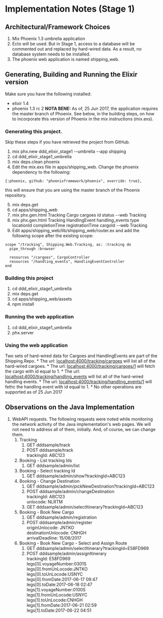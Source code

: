 # Implementation Notes (Stage 1)

## Architectural/Framework Choices

1. Mix Phoenix 1.3 umbrella application
2. Ecto will be used. But in Stage 1, access to a database will be commented out and replaced by hard-wired data. As a result, no database system needs to be installed.
3. The phoenix web application is named shipping_web.

## Generating, Building and Running the Elixir version

Make sure you have the following installed:
* elixir 1.4
* phoenix 1.3 rc 2 __NOTA BENE:__ As of, 25 Jun 2017, the application requires the master branch of Phoenix. See below, in the building steps, on how to incorporate this version of Phoenix in the mix instructions (mix.exs).

### Generating this project.
Skip these steps if you have retrieved the project from GitHub.
1. mix phx.new ddd_elixir_stage1 --umbrella --app shipping
2. cd ddd_elixir_stage1_umbrella
3. mix deps.clean phoenix
4. Edit the mix.exs file in apps/shipping_web. Change the phoenix dependency to the following:
~~~~
{:phoenix, github: "phoenixframework/phoenix", override: true},  
~~~~
this will ensure that you are using the master branch of the Phoenix repository.

5. mix deps.get
6. cd apps/shipping_web
7. mix phx.gen.html Tracking Cargo cargoes id status --web Tracking
8. mix phx.gen.html Tracking HandlingEvent handling_events type locationId completionTime registrationTime cargoId  --web Tracking    
9. Edit apps/shipping_web/lib/shipping_web/router.ex and add the following scope after the existing scope:  
~~~~
scope "/tracking", Shipping.Web.Tracking, as: :tracking do
  pipe_through :browser

  resources "/cargoes", CargoController
  resources "/handling_events", HandlingEventController
end
~~~~

### Building this project
1. cd ddd_elixir_stage1_umbrella
2. mix deps.get
3. cd apps/shipping_web/assets
4. npm install

### Running the web application
1. cd ddd_elixir_stage1_umbrella
2. phx.server

### Using the web application  
Two sets of hard-wired data for Cargoes and HandlingEvents are part of the Shipping.Repo.
    * The url: [localhost:4000/tracking/cargoes](localhost:4000/tracking/cargoes) will list all of the hard-wired cargoes.
    * The url: [localhost:4000/tracking/cargoes/1](localhost:4000/tracking/cargoes/1) will fetch the cargo with id equal to 1.
    * The url: [localhost:4000/tracking/handling_events](localhost:4000/tracking/handling_events) will list all of the hard-wired handling events.
    * The url: [localhost:4000/tracking/handling_events/1](localhost:4000/tracking/handling_events/1) will fethc the handling event with id equal to 1.
    * No other operations are supported as of 25 Jun 2017

## Observations on the Java Implementation    
1. WebAPI requests. The following requests were noted while monitoring the network activity of the Java implementation's web pages. We will not need to address all of them, initially. And, of course, we can change them.
    1. Tracking
        1. GET dddsample/track
        2. POST dddsample/track  
        trackingId: ABC123
    2. Booking - List tracking Ids
        1. GET dddsample/admin/list
    3. Booking - Select tracking Id
        1. GET dddsample/admin/show?trackingId=ABC123
    4. Booking - Change Destination
        1. GET dddsample/admin/pickNewDestination?trackingId=ABC123
        2. POST dddsample/admin/changeDestination  
        trackingId: ABC123  
        unlocode: NLRTM
        3. GET dddsample/admin/selectItinerary?trackingId=ABC123
    5. Booking - Book New Cargo
        1. GET dddsample/admin/registration
        2. POST dddsample/admin/register  
        originUnlocode: JNTKO  
        destinationUnlocode: CNHGH  
        arrivalDeadline: 15/06/2017
    6. Booking - Book New Cargo - Select and Assign Route
        1. GET dddsample/admin/selectItinerary?trackingId=E58FD969
        2. POST dddsample/admin/assignItinerary  
        trackingId: E58FD969  
        legs[0].voyageNumber:0301S  
        legs[0].fromUnLocode:JNTKO  
        legs[0].toUnLocode:USNYC  
        legs[0].fromDate:2017-06-17 09:47  
        legs[0].toDate:2017-06-18 02:47  
        legs[1].voyageNumber:0100S  
        legs[1].fromUnLocode:USNYC  
        legs[1].toUnLocode:CNHGH  
        legs[1].fromDate:2017-06-21 02:59  
        legs[1].toDate:2017-06-22 04:51  
